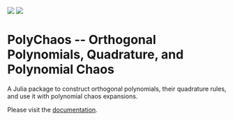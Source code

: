 [![](https://img.shields.io/badge/docs-stable-blue.svg)](https://timueh.github.io/PolyChaos.jl/stable)
[![](https://img.shields.io/badge/docs-dev-blue.svg)](https://timueh.github.io/PolyChaos.jl/dev)

# PolyChaos -- Orthogonal Polynomials, Quadrature, and Polynomial Chaos

A Julia package to construct orthogonal polynomials, their quadrature rules, and use it with polynomial chaos expansions.

Please visit the [documentation](https://timueh.github.io/PolyChaos.jl/stable/).
